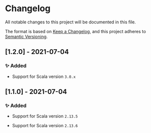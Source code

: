# Changelog

All notable changes to this project will be documented in this file.

The format is based on [Keep a Changelog](https://keepachangelog.com/en/1.0.0/), and this project adheres to [Semantic Versioning](https://semver.org/spec/v2.0.0.html).

## [1.2.0] - 2021-07-04

### ✨ Added

* Support for Scala version `3.0.x`

## [1.1.0] - 2021-07-04

### ✨ Added

* Support for Scala version `2.13.5`

* Support for Scala version `2.13.6`
